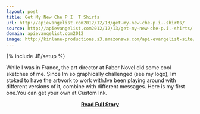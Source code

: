 ```yaml
---
layout: post
title: Get My New Che P I  T Shirts
url: http://apievangelist.com2012/12/13/get-my-new-che-p.i.-shirts/
source: http://apievangelist.com2012/12/13/get-my-new-che-p.i.-shirts/
domain: apievangelist.com2012
image: http://kinlane-productions.s3.amazonaws.com/api-evangelist-site/blog/kin-lane-che-pi-red.jpg
---
```

{% include JB/setup %}<p>While I was in France, the art director at Faber Novel did some cool sketches of me. Since Im so graphically challenged (see my logo), Im stoked to have the artwork to work with.Ive been playing around with different versions of it, combine with different messages. Here is my first one.You can get your own at Custom Ink.</p>
<center><p><a href="http://apievangelist.com2012/12/13/get-my-new-che-p.i.-shirts/" style='padding:25px; font-sze:18px; font-weight: bold;'>Read Full Story</a></p></center>
